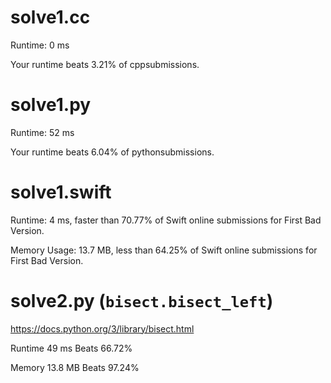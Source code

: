 # solve1.cc

Runtime: 0 ms

Your runtime beats 3.21% of cppsubmissions.

# solve1.py

Runtime: 52 ms

Your runtime beats 6.04% of pythonsubmissions.

# solve1.swift

Runtime: 4 ms, faster than 70.77% of Swift online submissions for First Bad Version.

Memory Usage: 13.7 MB, less than 64.25% of Swift online submissions for First Bad Version.

# solve2.py (`bisect.bisect_left`)

https://docs.python.org/3/library/bisect.html

Runtime 49 ms Beats 66.72%

Memory 13.8 MB Beats 97.24%
